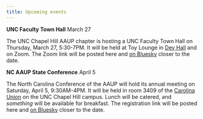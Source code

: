```yaml
---
title: Upcoming events
---
```


**UNC Faculty Town Hall** March 27

The UNC Chapel Hill AAUP chapter is hosting a UNC Faculty Town Hall on
Thursday, March 27, 5:30-7PM. It will be held at Toy Lounge in [Dey
Hall](https://map.concept3d.com/?id=111#!m/855024) and on Zoom. The
Zoom link will be posted here and [on
Bluesky](https://bsky.app/profile/unc-ch-aaup.bsky.social) closer to
the date.

**NC AAUP State Conference** April 5

The North Carolina Conference of the AAUP will hold its annual meeting
on Saturday, April 5, 9:30AM-4PM. It will be held in room 3409 of the
[Carolina Union](https://map.concept3d.com/?id=111#!m/329333) on the
UNC Chapel Hill campus. Lunch will be catered, and *something* will be
available for breakfast. The registration link will be posted here and
[on Bluesky](https://bsky.app/profile/unc-ch-aaup.bsky.social) closer
to the date.
